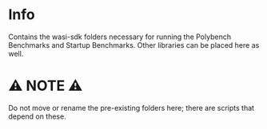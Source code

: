# Info
Contains the wasi-sdk folders necessary for running the Polybench Benchmarks and Startup Benchmarks.
Other libraries can be placed here as well.

# :warning: NOTE :warning:
Do not move or rename the pre-existing folders here; there are scripts that depend on these.